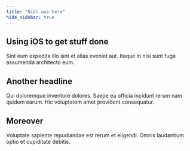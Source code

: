 ```yaml
---
title: "Nibl was here"
hide_sidebar: true
---
```

## Using iOS to get stuff done 
Sint eum expedita illo sint et alias eveniet aut. Itaque in nisi sunt fuga assumenda architecto eum.

## Another headline
Qui doloremque inventore dolores. Saepe ea officia incidunt rerum nam quidem earum. Hic voluptatem amet provident consequatur.

## Moreover 
Voluptate sapiente repudiandae est rerum et eligendi. Omnis laudantium optio et cupiditate debitis.




